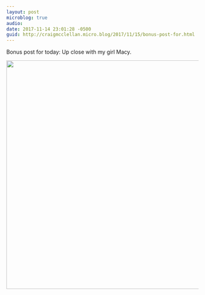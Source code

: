 ```yaml
---
layout: post
microblog: true
audio: 
date: 2017-11-14 23:01:28 -0500
guid: http://craigmcclellan.micro.blog/2017/11/15/bonus-post-for.html
---
```

Bonus post for today: Up close with my girl Macy.

<img src="http://craigmcclellan.com/uploads/2017/18a3d5271c.jpg" width="599" height="600" />

